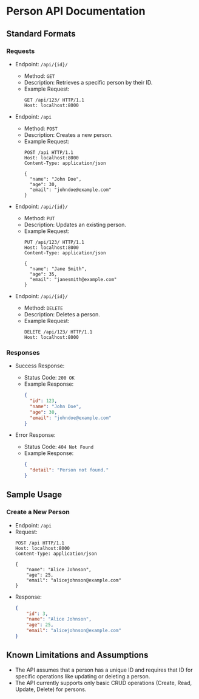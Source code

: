 # Person API Documentation

## Standard Formats

### Requests
- Endpoint: `/api/{id}/`
   - Method: `GET`
   - Description: Retrieves a specific person by their ID.
   - Example Request:
     ```http
     GET /api/123/ HTTP/1.1
     Host: localhost:8000
     ```

- Endpoint: `/api`
   - Method: `POST`
   - Description: Creates a new person.
   - Example Request:
     ```http
     POST /api HTTP/1.1
     Host: localhost:8000
     Content-Type: application/json

     {
       "name": "John Doe",
       "age": 30,
       "email": "johndoe@example.com"
     }
     ```

- Endpoint: `/api/{id}/`
   - Method: `PUT`
   - Description: Updates an existing person.
   - Example Request:
     ```http
     PUT /api/123/ HTTP/1.1
     Host: localhost:8000
     Content-Type: application/json

     {
       "name": "Jane Smith",
       "age": 35,
       "email": "janesmith@example.com"
     }
     ```

- Endpoint: `/api/{id}/`
   - Method: `DELETE`
   - Description: Deletes a person.
   - Example Request:
     ```http
     DELETE /api/123/ HTTP/1.1
     Host: localhost:8000
     ```

### Responses
- Success Response:
   - Status Code: `200 OK`
   - Example Response:
     ```json
     {
       "id": 123,
       "name": "John Doe",
       "age": 30,
       "email": "johndoe@example.com"
     }
     ```

- Error Response:
   - Status Code: `404 Not Found`
   - Example Response:
     ```json
     {
       "detail": "Person not found."
     }
     ```

## Sample Usage

### Create a New Person
- Endpoint: `/api`
- Request:
    ```http
    POST /api HTTP/1.1
    Host: localhost:8000
    Content-Type: application/json

    {
        "name": "Alice Johnson",
        "age": 25,
        "email": "alicejohnson@example.com"
    }
     ```
- Response:
    ```json
    {
        "id": 3,
        "name": "Alice Johnson",
        "age": 25,
        "email": "alicejohnson@example.com"
    }
    ```
## Known Limitations and Assumptions
- The API assumes that a person has a unique ID and requires that ID for specific operations like updating or deleting a person.
- The API currently supports only basic CRUD operations (Create, Read, Update, Delete) for persons.